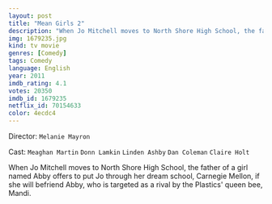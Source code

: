 ```yaml
---
layout: post
title: "Mean Girls 2"
description: "When Jo Mitchell moves to North Shore High School, the father of a girl named Abby offers to put Jo through her dream school, Carnegie Mellon, if she will befriend Abby, who is targeted as a rival by the Plastics' queen bee, Mandi..."
img: 1679235.jpg
kind: tv movie
genres: [Comedy]
tags: Comedy 
language: English
year: 2011
imdb_rating: 4.1
votes: 20350
imdb_id: 1679235
netflix_id: 70154633
color: 4ecdc4
---
```

Director: `Melanie Mayron`  

Cast: `Meaghan Martin` `Donn Lamkin` `Linden Ashby` `Dan Coleman` `Claire Holt` 

When Jo Mitchell moves to North Shore High School, the father of a girl named Abby offers to put Jo through her dream school, Carnegie Mellon, if she will befriend Abby, who is targeted as a rival by the Plastics' queen bee, Mandi.